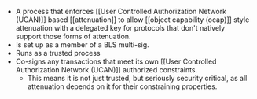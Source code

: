 - A process that enforces [[User Controlled Authorization Network (UCAN)]] based [[attenuation]] to allow [[object capability (ocap)]] style attenuation with a delegated key for protocols that don't natively support those forms of attenuation.
- Is set up as a member of a BLS multi-sig.
- Runs as a trusted process
- Co-signs any transactions that meet its own [[User Controlled Authorization Network (UCAN)]] authorized constraints.
    - This means it is not just trusted, but seriously security critical, as all attenuation depends on it for their constraining properties.
